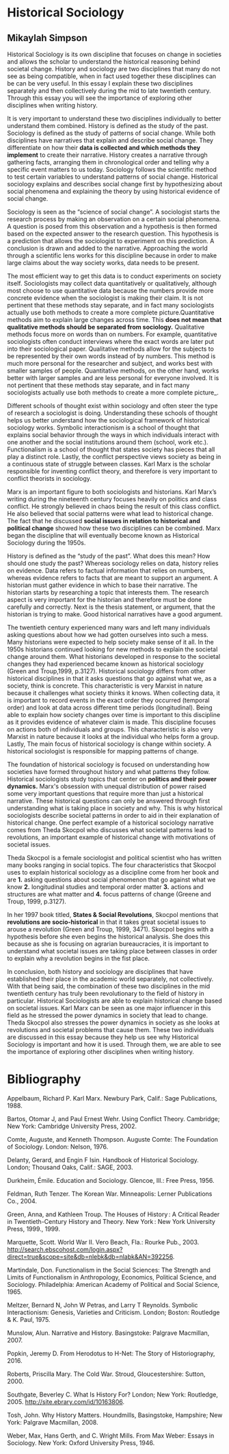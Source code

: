 # Historical Sociology
## Mikaylah Simpson


Historical Sociology is its own discipline that focuses on change in societies and allows the scholar to understand the historical reasoning behind societal change. History and sociology are two disciplines that many do not see as being compatible, when in fact used together these disciplines can be can be very useful. In this essay I explain these two disciplines separately and then collectively during the mid to late twentieth century. Through this essay you will see the importance of exploring other disciplines when writing history. 

It is very important to understand these two disciplines individually to better understand them combined. History is defined as the study of the past. Sociology is defined as the study of patterns of social change. While both disciplines have narratives that explain and describe social change. They differentiate on how their **data is collected and which methods they implement** to create their narrative. History creates a narrative through gathering facts, arranging them in chronological order and telling why a specific event matters to us today. Sociology follows the scientific method to test certain variables to understand patterns of social change. Historical sociology explains and describes social change first by hypothesizing about social phenomena and explaining the theory by using historical evidence of social change.

Sociology is seen as the “science of social change”. A sociologist starts the research process by making an observation on a certain social phenomena. A question is posed from this observation and a hypothesis is then formed based on the expected answer to the research question. This hypothesis is a prediction that allows the sociologist to experiment on this prediction. A conclusion is drawn and added to the narrative. Approaching the world through a scientific lens works for this discipline because in order to make large claims about the way society works, data needs to be present.

The most efficient way to get this data is to conduct experiments on society itself. Sociologists may collect data quantitatively or qualitatively, although most choose to use quantitative data because the numbers provide more concrete evidence when the sociologist is making their claim. It is not pertinent that these methods stay separate, and in fact many sociologists actually use both methods to create a more complete picture.Quantitative methods aim to explain large changes across time. This **does not mean that qualitative methods should be separated from sociology.** Qualitative methods focus more on words than on numbers. For example, quantitative sociologists often conduct interviews where the exact words are later put into their sociological paper. Qualitative methods allow for the subjects to be represented by their own words instead of by numbers. This method is much more personal for the researcher and subject, and works best with smaller samples of people. Quantitative methods, on the other hand, works better with larger samples and are less personal for everyone involved. It is not pertinent that these methods stay separate, and in fact many sociologists actually use both methods to create a more complete picture_.

Different schools of thought exist within sociology and often steer the type of research a sociologist is doing. Understanding these schools of thought helps us better understand how the sociological framework of historical sociology works. Symbolic interactionism is a school of thought that explains social behavior through the ways in which individuals interact with one another and the social institutions around them (school, work etc.). Functionalism is a school of thought that states society has pieces that all play a distinct role. Lastly, the conflict perspective views society as being in a continuous state of struggle between classes. Karl Marx is the scholar responsible for inventing conflict theory, and therefore is very important to conflict theorists in sociology.

Marx is an important figure to both sociologists and historians. Karl Marx’s writing during the nineteenth century focuses heavily on politics and class conflict. He strongly believed in chaos being the result of this class conflict. He also believed that social patterns were what lead to historical change. The fact that he discussed **social issues in relation to historical and political change** showed how these two disciplines can be combined. Marx began the discipline that will eventually become known as Historical Sociology during the 1950s.

History is defined as the “study of the past”. What does this mean? How should one study the past? Whereas sociology relies on data, history relies on evidence. Data refers to factual information that relies on numbers, whereas evidence refers to facts that are meant to support an argument. A historian must gather evidence in which to base their narrative. The historian starts by researching a topic that interests them. The research aspect is very important for the historian and therefore must be done carefully and correctly. Next is the thesis statement, or argument, that the historian is trying to make. Good historical narratives have a good argument.

The twentieth century experienced many wars and left many individuals asking questions about how we had gotten ourselves into such a mess. Many historians were expected to help society make sense of it all. In the 1950s historians continued looking for new methods to explain the societal change around them. What historians developed in response to the societal changes they had experienced became known as historical sociology (Green and Troup,1999, p.3127). Historical sociology differs from other historical disciplines in that it asks questions that go against what we, as a society, think is concrete. This characteristic is very Marxist in nature because it challenges what society thinks it knows. When collecting data, it is important to record events in the exact order they occurred (temporal order) and look at data across different time periods (longitudinal). Being able to explain how society changes over time is important to this discipline as it provides evidence of whatever claim is made. This discipline focuses on actions both of individuals and groups. This characteristic is also very Marxist in nature because it looks at the individual who helps form a group. Lastly, The main focus of historical sociology is change within society. A historical sociologist is responsible for mapping patterns of change.

The foundation of historical sociology is focused on understanding how societies have formed throughout history and what patterns they follow. Historical sociologists study topics that center on **politics and their power dynamics.** Marx's obsession with unequal distribution of power raised some very important questions that require more than just a historical narrative. These historical questions can only be answered through first understanding what is taking place in society and why. This is why historical sociologists describe societal patterns in order to aid in their explanation of historical change. One perfect example of a historical sociology narrative comes from Theda Skocpol who discusses what societal patterns lead to revolutions, an important example of historical change with motivations of societal issues.

Theda Skocpol is a female sociologist and political scientist who has written many books ranging in social topics. The four characteristics that Skocpol uses to explain historical sociology as a discipline come from her book and are **1.** asking questions about social phenomenon that go against what we know **2.** longitudinal studies and temporal order matter **3.** actions and structures are what matter and **4.** focus patterns of change (Greene and Troup, 1999, p.3127).

In her 1997 book titled, **States & Social Revolutions**, Skocpol mentions that **revolutions are socio-historical** in that it takes great societal issues to arouse a revolution (Green and Troup, 1999, 3471). Skocpol begins with a hypothesis before she even begins the historical analysis. She does this because as she is focusing on agrarian bureaucracies, it is important to understand what societal issues are taking place between classes in order to explain why a revolution begins in the fist place.

In conclusion, both history and sociology are disciplines that have established their place in the academic world separately, not collectively. With that being said, the combination of these two disciplines in the mid twentieth century has truly been revolutionary to the field of history in particular. Historical Sociologists are able to explain historical change based on societal issues. Karl Marx can be seen as one major influencer in this field as he stressed the power dynamics in society that lead to change. Theda Skocpol also stresses the power dynamics in society as she looks at revolutions and societal problems that cause them. These two individuals are discussed in this essay because they help us see why Historical Sociology is important and how it is used. Through them, we are able to see the importance of exploring other disciplines when writing history. 

# Bibliography


Appelbaum, Richard P. Karl Marx. Newbury Park, Calif.: Sage Publications, 1988.

Bartos, Otomar J, and Paul Ernest Wehr. Using Conflict Theory. Cambridge; New York: Cambridge University Press, 2002.

Comte, Auguste, and Kenneth Thompson. Auguste Comte: The Foundation of Sociology. London: Nelson, 1976.

Delanty, Gerard, and Engin F Isin. Handbook of Historical Sociology. London; Thousand Oaks, Calif.: SAGE, 2003.

Durkheim, Émile. Education and Sociology. Glencoe, Ill.: Free Press, 1956.

Feldman, Ruth Tenzer. The Korean War. Minneapolis: Lerner Publications Co., 2004.

Green, Anna, and Kathleen Troup. The Houses of History : A Critical Reader in Twentieth-Century History and Theory. New York : New York University Press, 1999., 1999.

Marquette, Scott. World War II. Vero Beach, Fla.: Rourke Pub., 2003. http://search.ebscohost.com/login.aspx?direct=true&scope=site&db=nlebk&db=nlabk&AN=392256.

Martindale, Don. Functionalism in the Social Sciences: The Strength and Limits of Functionalism in Anthropology, Economics, Political Science, and Sociology. Philadelphia: American Academy of Political and Social Science, 1965.

Meltzer, Bernard N, John W Petras, and Larry T Reynolds. Symbolic Interactionism: Genesis, Varieties and Criticism. London; Boston: Routledge & K. Paul, 1975.

Munslow, Alun. Narrative and History. Basingstoke: Palgrave Macmillan, 2007.

Popkin, Jeremy D. From Herodotus to H-Net: The Story of Historiography, 2016.

Roberts, Priscilla Mary. The Cold War. Stroud, Gloucestershire: Sutton, 2000.

Southgate, Beverley C. What Is History For? London; New York: Routledge, 2005. http://site.ebrary.com/id/10163806.

Tosh, John. Why History Matters. Houndmills, Basingstoke, Hampshire; New York: Palgrave Macmillan, 2008.

Weber, Max, Hans Gerth, and C. Wright Mills. From Max Weber: Essays in Sociology. New York: Oxford University Press, 1946.
